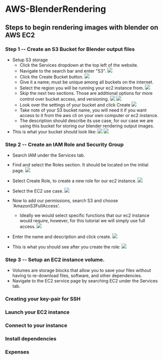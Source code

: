 # AWS-BlenderRendering

## Steps to begin rendering images with blender on AWS EC2

### Step 1 -- Create an S3 Bucket for Blender output files
  * Setup S3 storage
    * Click the Services dropdown at the top left of the website.
    * Navigate to the search bar and enter "S3".
    ![](./source-md/S3-1-SearchS3.png)
    * Click the Create Bucket button.
    ![](./source-md/S3-2-CreateBucket.png)
    * Give it a name; must be unique among all buckets on the internet.
    * Select the region you will be running your ec2 instance from.
    ![](./source-md/S3-3-SetNameAndRegion.png)
    * Skip the next two sections. 
        Those are additional options for more control over bucket access, and
        versioning.
    ![](./source-md/S3-4-SetVersioningAndLogging.png)
    ![](./source-md/S3-5-SetAccessLevels.png)
    * Look over the settings of your bucket and click Create
    ![](./source-md/S3-6-CreateBucket.png)
    * Take note of your S3 bucket name, you will need it if you want access to it from the aws cli on 
    your own computer or ec2 instance.
    * The description should describe its use case, for our case we are using this 
    bucket for storing our blender rendering output images.
  * This is what your bucket should look like:
  ![](./source-md/S3-7-bucketList.png)
  ![](./source-md/S3-8-insideBucket.png)
    
### Step 2 -- Create an IAM Role and Security Group
  * Search IAM under the Services tab.
  
  * Find and select the Roles section. It should be located on the initial page.
  ![](./source-md/IAM-1-SelectRoles.png)
  
  * Select Create Role, to create a new role for our ec2 instance.
  ![](./source-md/IAM-2-SelectCreateRole.png)
  
  * Select the EC2 use case.
  ![](./source-md/IAM-3-SelectIAMUseCase.png)
  
  * Now to add our permissions, search S3 and choose 'AmazonS3FullAccess'.
    * Ideally we would select specific functions that our ec2 instance would require, however, 
    for this tutorial we will simply use full access.
    ![](./source-md/IAM-4-SearchAndSelectS3Access.png)
  
  * Enter the name and description and click create.
  ![](./source-md/IAM-5-SetNameAndDescriptionCreate.png)
  
  * This is what you should see after you create the role:
  ![](./source-md/IAM-6-RoleCreated.png)
  
### Step 3 -- Setup an EC2 instance volume.
* Volumes are storage blocks that allow you to save your files without having to re-download files, 
software, and other dependencies.
* Navigate to the EC2 service page by searching EC2 under the Services tab.
### Creating your key-pair for SSH
### Launch your EC2 instance
### Connect to your instance
### Install dependencies
### Expenses

